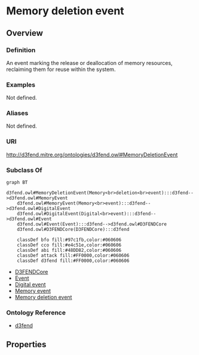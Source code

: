 # Memory deletion event

## Overview

### Definition
An event marking the release or deallocation of memory resources, reclaiming them for reuse within the system.

### Examples
Not defined.

### Aliases
Not defined.

### URI
http://d3fend.mitre.org/ontologies/d3fend.owl#MemoryDeletionEvent

### Subclass Of
```mermaid
graph BT
    d3fend.owl#MemoryDeletionEvent(Memory<br>deletion<br>event):::d3fend-->d3fend.owl#MemoryEvent
    d3fend.owl#MemoryEvent(Memory<br>event):::d3fend-->d3fend.owl#DigitalEvent
    d3fend.owl#DigitalEvent(Digital<br>event):::d3fend-->d3fend.owl#Event
    d3fend.owl#Event(Event):::d3fend-->d3fend.owl#D3FENDCore
    d3fend.owl#D3FENDCore(D3FENDCore):::d3fend
    
    classDef bfo fill:#97c1fb,color:#060606
    classDef cco fill:#e4c51e,color:#060606
    classDef abi fill:#48DD82,color:#060606
    classDef attack fill:#FF0000,color:#060606
    classDef d3fend fill:#FF0000,color:#060606
```

- [D3FENDCore](/docs/ontology/reference/model/D3FENDCore/D3FENDCore.md)
- [Event](/docs/ontology/reference/model/D3FENDCore/Event/Event.md)
- [Digital event](/docs/ontology/reference/model/D3FENDCore/Event/Digital%20event/Digital%20event.md)
- [Memory event](/docs/ontology/reference/model/D3FENDCore/Event/Digital%20event/Memory%20event/Memory%20event.md)
- [Memory deletion event](/docs/ontology/reference/model/D3FENDCore/Event/Digital%20event/Memory%20event/Memory%20deletion%20event/Memory%20deletion%20event.md)


### Ontology Reference
- [d3fend](http://d3fend.mitre.org/ontologies/d3fend.owl#)

## Properties
